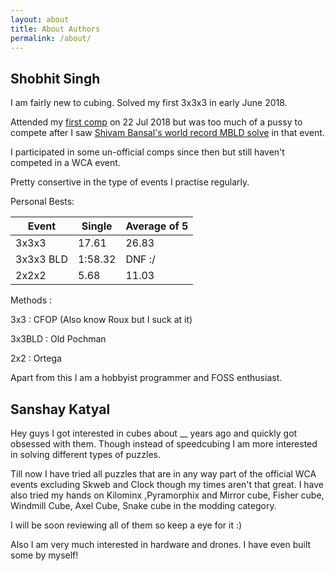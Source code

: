 ```yaml
---
layout: about
title: About Authors
permalink: /about/
---
```


## Shobhit Singh

I am fairly new to cubing. Solved my first 3x3x3 in early June 2018. 

Attended my [first comp](https://www.worldcubeassociation.org/competitions/DelhiMonsoonOpen2018) on 22 Jul 2018 but was too much of a pussy to compete after I saw [Shivam Bansal's world record MBLD solve](https://www.youtube.com/watch?v=v1RKia-I3MI) in that event.

I participated in some un-official comps since then but still haven't competed in a WCA event.

Pretty consertive in the type of events I practise regularly.

Personal Bests:

| Event     | Single | Average of 5 |
|-----------|--------|--------------|
| 3x3x3     |  17.61 |     26.83    |
| 3x3x3 BLD |  1:58.32 |     DNF :/   |
| 2x2x2     |  5.68  |     11.03    |

Methods :

3x3    : CFOP (Also know Roux but I suck at it)

3x3BLD : Old Pochman 

2x2    : Ortega

Apart from this I am a hobbyist programmer and FOSS enthusiast.  



## Sanshay Katyal

Hey guys I got interested in cubes about __ years ago and quickly got obsessed with them. Though instead of speedcubing I am more interested in solving different types of puzzles. 

Till now I have tried all puzzles that are in any way part of the official WCA events excluding Skweb and Clock though my times aren't that great.
I have also tried my hands on Kilominx ,Pyramorphix and Mirror cube, Fisher cube, Windmill Cube, Axel Cube, Snake cube in the modding category.

I will be soon reviewing all of them so keep a eye for it :)

Also I am very much interested in hardware and drones. I have even built some by myself!

